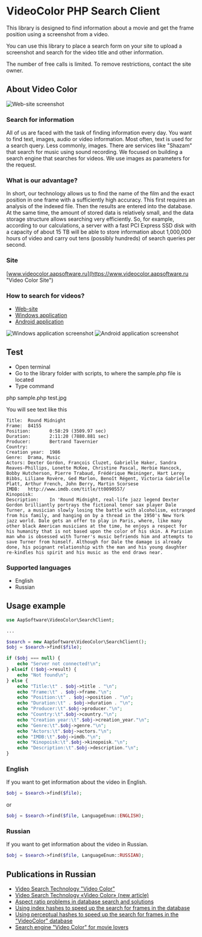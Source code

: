# VideoColor PHP Search Client

This library is designed to find information about a movie and get the frame position using a screenshot from a video.

You can use this library to place a search form on your site to upload a screenshot and search for the video title and other information.

The number of free calls is limited. To remove restrictions, contact the site owner.

## About Video Color

![Web-site screenshot](https://www.videocolor.aapsoftware.ru/v4/images/site_screenshot.jpg "https://www.videocolor.aapsoftware.ru")

### Search for information

All of us are faced with the task of finding information every day. You want to find text, images, audio or video information. Most often, text is used for a search query. Less commonly, images. There are services like "Shazam" that search for music using sound recording. We focused on building a search engine that searches for videos. We use images as parameters for the request.

### What is our advantage?

In short, our technology allows us to find the name of the film and the exact position in one frame with a sufficiently high accuracy. This first requires an analysis of the indexed file. Then the results are entered into the database. At the same time, the amount of stored data is relatively small, and the data storage structure allows searching very efficiently. So, for example, according to our calculations, a server with a fast PCI Express SSD disk with a capacity of about 15 TB will be able to store information about 1,000,000 hours of video and carry out tens (possibly hundreds) of search queries per second.

### Site

[www.videocolor.aapsoftware.ru](https://www.videocolor.aapsoftware.ru "Video Color Site")

### How to search for videos?

* [Web-site](https://www.videocolor.aapsoftware.ru "Video Color Site")
* [Windows application](https://www.aapsoftware.ru/product.php?id=83 "Video Color Search Client for Windows")
* [Android application](https://www.aapsoftware.ru/product.php?id=84 "Video Color Search Client for Android")

![Windows application screenshot](https://www.videocolor.aapsoftware.ru/v4/images/windows_application.jpg "Video Color Search Client for Windows")
![Android application screenshot](https://www.videocolor.aapsoftware.ru/v4/images/android_application.jpg "Video Color Search Client for Android")

## Test

* Open terminal
* Go to the library folder with scripts, to where the sample.php file is located
* Type command

php sample.php test.jpg

You will see text like this

```
Title:  Round Midnight
Frame:  84155
Position:       0:58:29 (3509.97 sec)
Duration:       2:11:20 (7880.881 sec)
Producer:       Bertrand Tavernier
Country:
Creation year:  1986
Genre:  Drama, Music
Actors: Dexter Gordon, François Cluzet, Gabrielle Haker, Sandra Reaves-Phillips, Lonette McKee, Christine Pascal, Herbie Hancock, Bobby Hutcherson, Pierre Trabaud, Frédérique Meininger, Hart Leroy Bibbs, Liliane Rovère, Ged Marlon, Benoît Régent, Victoria Gabrielle Platt, Arthur French, John Berry, Martin Scorsese
IMDB:   http://www.imdb.com/title/tt0090557/
Kinopoisk:
Description:    In 'Round Midnight, real-life jazz legend Dexter Gordon brilliantly portrays the fictional tenor sax player Dale Turner, a musician slowly losing the battle with alcoholism, estranged from his family, and hanging on by a thread in the 1950's New York jazz world. Dale gets an offer to play in Paris, where, like many other black American musicians at the time, he enjoys a respect for his humanity that is not based upon the color of his skin. A Parisian man who is obsessed with Turner's music befriends him and attempts to save Turner from himself. Although for Dale the damage is already done, his poignant relationship with the man and his young daughter re-kindles his spirit and his music as the end draws near.
```

### Supported languages

* English
* Russian

## Usage example

```PHP
use AapSoftware\VideoColor\SearchClient;

...

$search = new AapSoftware\VideoColor\SearchClient();
$obj = $search->find($file);

if ($obj === null) {
    echo "Server not connected!\n";
} elseif (!$obj->result) {
    echo "Not found\n";
} else {
    echo "Title:\t" . $obj->title . "\n";
    echo "Frame:\t" . $obj->frame."\n";
    echo "Position:\t" . $obj->position . "\n";
    echo "Duration:\t" . $obj->duration . "\n";
    echo "Producer:\t".$obj->producer."\n";
    echo "Country:\t".$obj->country."\n";
    echo "Creation year:\t".$obj->creation_year."\n";
    echo "Genre:\t".$obj->genre."\n";
    echo "Actors:\t".$obj->actors."\n";
    echo "IMDB:\t".$obj->imdb."\n";
    echo "Kinopoisk:\t".$obj->kinopoisk."\n";
    echo "Description:\t".$obj->description."\n";
}
```
### English

If you want to get information about the video in English.

```PHP
$obj = $search->find($file);
```

or

```PHP
$obj = $search->find($file, LanguageEnum::ENGLISH);
```

### Russian

If you want to get information about the video in Russian.

```PHP
$obj = $search->find($file, LanguageEnum::RUSSIAN);
```

## Publications in Russian

* [Video Search Technology "Video Color"](https://medium.com/@grifer163/%D1%82%D0%B5%D1%85%D0%BD%D0%BE%D0%BB%D0%BE%D0%B3%D0%B8%D1%8F-%D0%B2%D0%B8%D0%B4%D0%B5%D0%BE-%D0%BF%D0%BE%D0%B8%D1%81%D0%BA%D0%B0-video-color-8960214cc911)
* [Video Search Technology «Video Color» (new article)](https://habr.com/ru/post/517048/)
* [Aspect ratio problems in database search and solutions](https://habr.com/ru/post/588899/)
* [Using index hashes to speed up the search for frames in the database](https://habr.com/ru/post/589013/)
* [Using perceptual hashes to speed up the search for frames in the "VideoColor" database](https://habr.com/ru/post/589383/)
* [Search engine "Video Color" for movie lovers](https://habr.com/ru/post/596857/)
